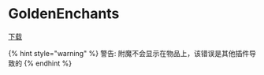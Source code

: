 # GoldenEnchants

[下载](https://www.spigotmc.org/resources/goldenenchants-%E2%80%A2-more-vanilla-like-enchantments-1-14-1-16.61693/)

{% hint style="warning" %}
警告: 附魔不会显示在物品上，该错误是其他插件导致的
{% endhint %}

